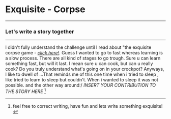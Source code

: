 # Exquisite - Corpse
---
### Let's write a story together 
---

I didn't fully understand the challenge until I read about "the exquisite corpse game - *[click here!](https://thelabgu.medium.com/writing-exercise-exquisite-corpse-1e0e946076d7)*. Guess I wanted to go to fast whereas learning is a slow process. There are all kind of stages to go trough. Sure u can learn something fast, but will it last. I mean sure u can cook, but can u really cook? Do you truly understand what's going on in your crockpot? Anyways, I like to dwell of ...That reminds me of this one time when i tried to sleep , like tried to learn to sleep but couldn't. When i wanted to sleep it was not possible. and the other way around:/ *INSERT YOUR CONTRIBUTION TO THE STORY HERE* [^1]
 [^1]: feel free to correct writing, have fun and lets write something exquisite!

 